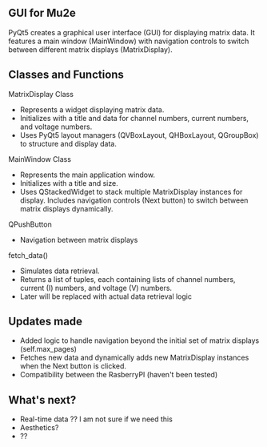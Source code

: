 ## GUI for Mu2e
PyQt5 creates a graphical user interface (GUI) for displaying matrix data. 
It features a main window (MainWindow) with navigation controls to switch between different matrix displays (MatrixDisplay).

## Classes and Functions

MatrixDisplay Class

- Represents a widget displaying matrix data.
- Initializes with a title and data for channel numbers, current numbers, and voltage numbers.
- Uses PyQt5 layout managers (QVBoxLayout, QHBoxLayout, QGroupBox) to structure and display data.

  
MainWindow Class

- Represents the main application window.
- Initializes with a title and size.
- Uses QStackedWidget to stack multiple MatrixDisplay instances for display.
Includes navigation controls (Next button) to switch between matrix displays dynamically.

QPushButton
- Navigation between matrix displays

fetch_data()
- Simulates data retrieval.
- Returns a list of tuples, each containing lists of channel numbers, current (I) numbers, and voltage (V) numbers.
- Later will be replaced with actual data retrieval logic

## Updates made
- Added logic to handle navigation beyond the initial set of matrix displays (self.max_pages)
- Fetches new data and dynamically adds new MatrixDisplay instances when the Next button is clicked.
- Compatibility between the RasberryPI (haven't been tested)

## What's next?
- Real-time data ?? I am not sure if we need this
- Aesthetics?
- ??
